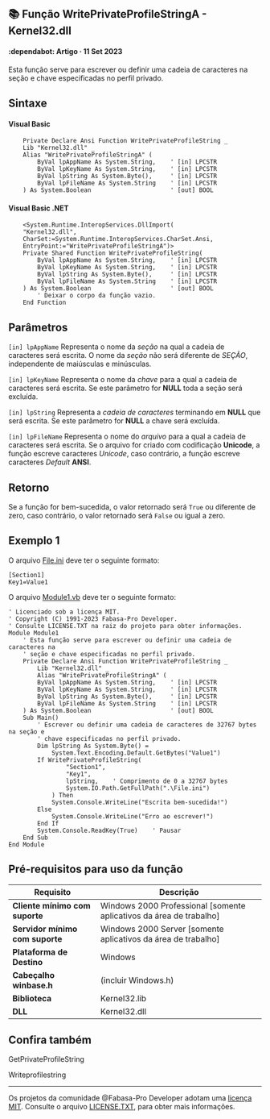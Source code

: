 ## :books: Função WritePrivateProfileStringA - Kernel32.dll

#### :dependabot: Artigo · 11 Set 2023

Esta função serve para escrever ou definir uma cadeia de caracteres na seção e chave especificadas no perfil privado.

## Sintaxe

#### Visual Basic
```basic
    Private Declare Ansi Function WritePrivateProfileString _
    Lib "Kernel32.dll" _
    Alias "WritePrivateProfileStringA" (
        ByVal lpAppName As System.String,    ' [in] LPCSTR
        ByVal lpKeyName As System.String,    ' [in] LPCSTR
        ByVal lpString As System.Byte(),     ' [in] LPCSTR
        ByVal lpFileName As System.String    ' [in] LPCSTR
    ) As System.Boolean                      ' [out] BOOL
```

#### Visual Basic .NET

```basic
    <System.Runtime.InteropServices.DllImport(
    "Kernel32.dll",
    CharSet:=System.Runtime.InteropServices.CharSet.Ansi,
    EntryPoint:="WritePrivateProfileStringA")>
    Private Shared Function WritePrivateProfileString(
        ByVal lpAppName As System.String,    ' [in] LPCSTR
        ByVal lpKeyName As System.String,    ' [in] LPCSTR
        ByVal lpString As System.Byte(),     ' [in] LPCSTR
        ByVal lpFileName As System.String    ' [in] LPCSTR
    ) As System.Boolean                      ' [out] BOOL
        ' Deixar o corpo da função vazio.
    End Function
```

## Parâmetros

`[in] lpAppName` Representa o nome da *seção* na qual a cadeia de caracteres será escrita. O nome da *seção* não será diferente de *SEÇÃO*, independente de maiúsculas e minúsculas.

`[in] lpKeyName` Representa o nome da *chave* para a qual a cadeia de caracteres será escrita. Se este parâmetro for **NULL** toda a seção será excluída.

`[in] lpString` Representa a *cadeia de caracteres* terminando em **NULL** que será escrita. Se este parâmetro for **NULL** a chave será excluída.

`[in] lpFileName` Representa o nome do *arquivo* para a qual a cadeia de caracteres será escrita. Se o arquivo for criado com codificação **Unicode**, a função escreve caracteres *Unicode*, caso contrário, a função escreve caracteres *Default* **ANSI**.

## Retorno

Se a função for bem-sucedida, o valor retornado será `True` ou diferente de zero, caso contrário, o valor retornado será `False` ou igual a zero.

## Exemplo 1







O arquivo [File.ini](https://github.com/fabasapro/fabasapro/blob/main/LICENSE.TXT) deve ter o seguinte formato:

```file
[Section1]
Key1=Value1
```

O arquivo [Module1.vb](https://github.com/fabasapro/fabasapro/blob/main/LICENSE.TXT) deve ter o seguinte formato:

```basic
' Licenciado sob a licença MIT.
' Copyright (C) 1991-2023 Fabasa-Pro Developer.
' Consulte LICENSE.TXT na raiz do projeto para obter informações.
Module Module1
    ' Esta função serve para escrever ou definir uma cadeia de caracteres na
    ' seção e chave especificadas no perfil privado.
    Private Declare Ansi Function WritePrivateProfileString _
        Lib "Kernel32.dll" _
        Alias "WritePrivateProfileStringA" (
        ByVal lpAppName As System.String,    ' [in] LPCSTR
        ByVal lpKeyName As System.String,    ' [in] LPCSTR
        ByVal lpString As System.Byte(),     ' [in] LPCSTR
        ByVal lpFileName As System.String    ' [in] LPCSTR
    ) As System.Boolean                      ' [out] BOOL
    Sub Main()
        ' Escrever ou definir uma cadeia de caracteres de 32767 bytes na seção e
        ' chave especificadas no perfil privado.
        Dim lpString As System.Byte() =
            System.Text.Encoding.Default.GetBytes("Value1")
        If WritePrivateProfileString(
                "Section1",
                "Key1",
                lpString,    ' Comprimento de 0 a 32767 bytes
                System.IO.Path.GetFullPath(".\File.ini")
            ) Then
            System.Console.WriteLine("Escrita bem-sucedida!")
        Else
            System.Console.WriteLine("Erro ao escrever!")
        End If
        System.Console.ReadKey(True)    ' Pausar
    End Sub
End Module
```

## Pré-requisitos para uso da função

|  Requisito                      | Descrição                                                           |
| ------------------------------- | ------------------------------------------------------------------- |
| __Cliente mínimo com suporte__  |	Windows 2000 Professional [somente aplicativos da área de trabalho] |
| __Servidor mínimo com suporte__ | Windows 2000 Server [somente aplicativos da área de trabalho]       |
| __Plataforma de Destino__	      | Windows                                                             |
| __Cabeçalho	winbase.h__         | (incluir Windows.h)                                                 |
| __Biblioteca__                  | Kernel32.lib                                                        |
| __DLL__                         | Kernel32.dll                                                        |

## Confira também

GetPrivateProfileString

Writeprofilestring

----

Os projetos da comunidade @Fabasa-Pro Developer adotam uma [licença MIT](https://github.com/fabasapro/fabasapro/blob/main/LICENSE). Consulte o arquivo [LICENSE.TXT](https://github.com/fabasapro/fabasapro/blob/main/LICENSE.TXT), para obter mais informações.

